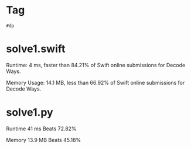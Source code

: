 # Tag

`#dp`

# solve1.swift

Runtime: 4 ms, faster than 84.21% of Swift online submissions for Decode Ways.

Memory Usage: 14.1 MB, less than 66.92% of Swift online submissions for Decode Ways.

# solve1.py

Runtime 41 ms Beats 72.82%

Memory 13.9 MB Beats 45.18%

